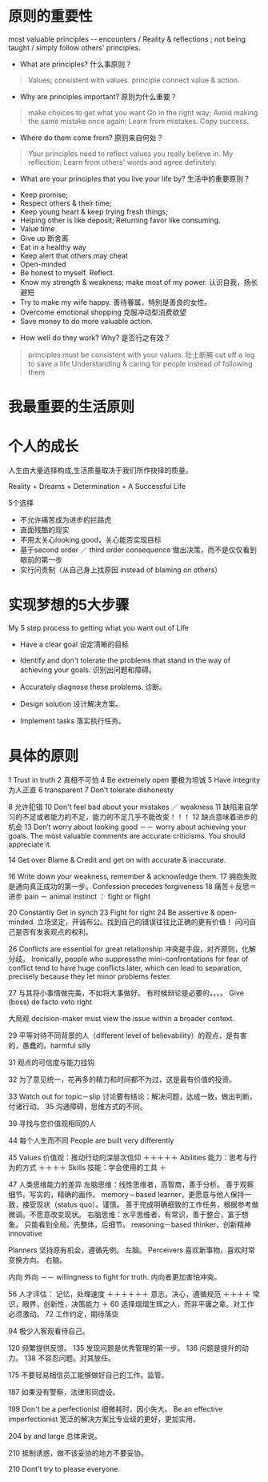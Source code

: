 # 原则的重要性

most valuable principles -- encounters / Reality & reflections ; not being taught / simply follow others' principles.

 * What are principles? 什么事原则？
> Values; consistent with values.
 principle connect value & action.

 * Why are principles important? 原则为什么重要？
> make choices to get what you want
> Go in the right way;
> Avoid making the same mistake once again;
> Learn from mistakes.
> Copy success.

 * Where do them come from? 原则来自何处？
> Your principles need to reflect values you really believe in.
> My reflection; Learn from others' words and agree definitely.

 * What are your principles that you live your life by? 生活中的重要原则？
  - Keep promise;
  - Respect others & their time;
  - Keep young heart & keep trying fresh things;
  - Helping other is like deposit; Returning favor like consuming.
  - Value time
  - Give up 断舍离
  - Eat in a healthy way
  - Keep alert that others may cheat
  - Open-minded
  - Be honest to myself. Reflect.
  - Know my strength & weakness; make most of my power. 认识自我，扬长避短
  - Try to make my wife happy. 善待眷属，特别是善良的女性。
  - Overcome emotional shopping 克服冲动型消费欲望
  - Save money to do more valuable action.

 * How well do they work? Why? 是否行之有效？
 > principles must be consistent with your values.
 > 壮士断腕 cut off a leg to save a life
 > Understanding & caring for people instead of following them




# 我最重要的生活原则

# 个人的成长

⼈⽣由⼤量选择构成,⽣活质量取决于我们所作抉择的质量。

Reality + Dreams + Determination = A Successful Life

5个选择

  * 不允许痛苦成为进步的拦路虎
  * 直面残酷的现实
  * 不用太关心looking good，关心能否实现目标
  * 基于second order ／ third order consequence 做出决策，而不是仅仅看到眼前的第一步
  * 实行问责制（从自己身上找原因 instead of  blaming on others）

# 实现梦想的5大步骤

My 5 step process to getting what you want out of Life

 - Have a clear goal 设定清晰的目标

 - Identify and don't tolerate the problems that stand in the way of achieving your goals. 识别出问题和障碍。

 - Accurately diagnose these problems. 诊断。

 - Design solution 设计解决方案。

 - Implement tasks 落实执行任务。

# 具体的原则
1 Trust in truth
2 真相不可怕
4 Be extremely open 要极为坦诚
5 Have integrity 为人正直
6 transparent
7 Don't tolerate dishonesty

8 允许犯错
10 Don't feel bad about your mistakes ／ weakness
11 缺陷来自学习的不足或者能力的不足，能力的不足几乎不能改变！！！
12 缺点意味着进步的机会
13 Don‘t worry about looking good －－ worry about achieving your goals.
The most valuable comments are accurate criticisms. You should appreciate it.

14 Get over Blame & Credit and get on with accurate & inaccurate.

16 Write down your weakness, remember & acknowledge them.
17 拥抱失败是通向真正成功的第一步。Confession precedes forgiveness
18 痛苦＋反思＝进步   pain － animal instinct ： fight or flight


20 Constantly Get in synch
23 Fight for right
24 Be assertive & open-minded. 立场坚定，开诚布公。找到自己的错误往往比正确的更有价值！
问问自己是否有发表观点的权利。

26 Conflicts are essential for great relationship 冲突是手段，对齐原则，化解分歧。
Ironically, people who suppressthe mini-confrontations for fear of conflict tend to have huge conflicts later, which can lead to separation, precisely because they let minor problems fester.

27 与其将小事情做完美，不如将大事做好。
有时候辩论是必要的，。。。 Give (boss) de facto veto right

大局观 decision-maker must view the issue within a broader context.

29 平等对待不同背景的人（different level of believability）的观点，是有害的，愚蠢的。harmful silly


31 观点的可信度与能力挂钩

32 为了意见统一，花再多的精力和时间都不为过，这是最有价值的投资。

33 Watch out for topic－slip
讨论要有结论：解决问题，达成一致，做出判断，付诸行动。
35 沟通障碍，思维方式的不同。

39 寻找与您价值观相同的人

44 每个人生而不同 People are built very differently

45
Values 价值观：推动行动的深层次信仰    ＋＋＋＋＋
Abilities 能力：思考与行为的方式      ＋＋＋＋
Skills 技能：学会使用的工具           ＋

47 人类思维能力的差异
左脑思维：线性思维者，高智商，善于分析。
        善于观察细节。写实的，精确的画作。
        memory－based learner，更愿意与他人保持一致，接受现状（status quo）。谨慎。
        善于完成明确细致的工作任务，根据参考做微调。不愿意改变现状。
右脑思维：水平思维者，有常识，善于整合，富于想象。
        只能看到全局。先整体，后细节。
        reasoning－based thinker，创新精神 innovative

Planners     坚持原有机会，遵循先例。 左脑。
Perceivers   喜欢新事物，喜欢时常变换方向。 右脑。

内向
外向
 －－ willingness to fight for truth.
 内向者更加害怕冲突。

56 人才评估：
  记忆，处理速度             ＋＋＋＋＋＋
  意志，决心，遵循规范        ＋＋＋＋
  常识，眼界，创新性，决策能力  ＋
60 选择熠熠生辉之人，而非平庸之辈。对工作必须激动。
72 工作约定，期待落空

94 极少人客观看待自己。

120 频繁提供反馈。
135 发现问题是优秀管理的第一步。
136 问题是提升的动力。
138 不容忍问题。对其放任。

175 不要轻易相信员工能够做好自己的工作。监管。

187 如果没有警察，法律形同虚设。

199 Don't be a perfectionist 细微耗时，因小失大。
Be an effective imperfectionist  宽泛的解决方案比专业级的更好，更加实用。

204 by and large 总体来说。

210 抵制诱惑，做不该妥协的地方不要妥协。

210  Dont't try to please everyone.
